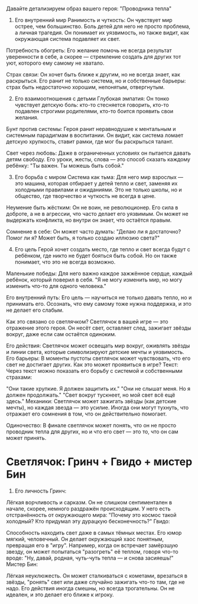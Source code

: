 Давайте детализируем образ вашего героя: "Проводника тепла"
1. Его внутренний мир
Ранимость и чуткость:
Он чувствует мир острее, чем большинство. Боль детей для него не просто проблема, а личная трагедия. Он понимает их уязвимость, но также видит, как окружающая система подавляет их свет.

Потребность обогреть:
Его желание помочь не всегда результат уверенности в себе, а скорее — стремление создать для других тот уют, которого ему самому не хватало.

Страх связи:
Он хочет быть ближе к другим, но не всегда знает, как раскрыться. Его ранит не только система, но и собственные барьеры: страх быть недостаточно хорошим, непонятым, отвергнутым.

2. Его взаимоотношения с детьми
Глубокая эмпатия:
Он тонко чувствует детскую боль: кто-то стесняется говорить, кто-то подавлен строгими родителями, кто-то боится проявить свои желания.

Бунт против системы:
Героя ранит неравнодушие к ментальным и системным парадигмам в воспитании. Он видит, как система ломает детскую хрупкость, ставит рамки, где мог бы раскрыться талант.

Свет через любовь:
Даже в ограниченных условиях он пытается давать детям свободу. Его уроки, жесты, слова — это способ сказать каждому ребёнку: "Ты важен. Ты можешь быть собой."

3. Его борьба с миром
Система как тьма:
Для него мир взрослых — это машина, которая отбирает у детей тепло и свет, заменяя их холодными правилами и ожиданиями. Это не только школы, но и общество, где творчество и чуткость не всегда в цене.

Неумение быть жёстким:
Он не воин, не революционер. Его сила в доброте, а не в агрессии, что часто делает его уязвимым. Он может не выдержать конфликта, но внутри он знает, что остаётся правым.

Сомнение в себе:
Он может часто думать: "Делаю ли я достаточно? Помог ли я? Может быть, я только создаю иллюзию света?"

4. Его цель
Герой хочет создать место, где тепло и свет всегда будут с ребёнком, где никто не будет бояться быть собой. Но он также понимает, что это не всегда возможно.

Маленькие победы:
Для него важно каждое зажжённое сердце, каждый ребёнок, который поверил в себя.
"Я не могу изменить мир, но могу изменить что-то для одного человека."

Его внутренний путь:
Его цель — научиться не только давать тепло, но и принимать его. Осознать, что ему самому тоже нужна поддержка, и это не делает его слабым.

Как это связано со светлячком?
Светлячок в вашей игре — это отражение этого героя. Он несёт свет, оставляет след, зажигает звёзды вокруг, даже если сам остаётся одиноким.

Его действия:
Светлячок может освещать мир вокруг, оживлять звёзды и линии света, которые символизируют детские мечты и уязвимость.
Его барьеры:
В моменты пустоты светлячок может чувствовать, что его свет не достигает других.
Как это может проявиться в игре?
Текст:
Через текст можно показать его борьбу с системой и собственными страхами:

"Они такие хрупкие. Я должен защитить их."
"Они не слышат меня. Но я должен продолжать."
"Свет вокруг тускнеет, но мой свет всё ещё здесь."
Механики:
Светлячок может зажигать звёзды (как детские мечты), но каждая звезда — это усилие. Иногда они могут тухнуть, что отражает его сомнения в том, что он действительно помогает.

Одиночество:
В финале светлячок может понять, что он не просто проводник тепла для других, но и что его свет — это то, что он сам может принять.




# Светлячок: Гринч + Гвидо + мистер Бин
1. Его личность
Гринч:

Лёгкая ворчливость и сарказм. Он не слишком сентиментален в начале, скорее, немного раздражён происходящим.
У него есть отстранённость от окружающего мира: "Почему это космос такой холодный? Кто придумал эту дурацкую бесконечность?"
Гвидо:

Способность находить свет даже в самых тёмных местах.
Его юмор мягкий, человечный. Он делает окружающий хаос понятным, превращая его в "игру".
Например, когда он встречает замёрзшую звезду, он может попытаться "разогреть" её теплом, говоря что-то вроде: "Ну, давай, родная, чуть-чуть тепла — и снова засияешь!"
Мистер Бин:

Лёгкая неуклюжесть. Он может сталкиваться с кометами, врезаться в звёзды, "ронять" свет или даже случайно зажигать что-то там, где не надо.
Его действия иногда смешны, но всегда трогательны. Он не идеален, и это делает его ближе к игроку.